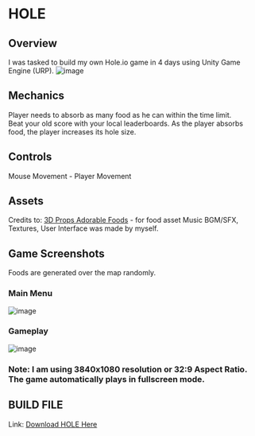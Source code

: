 # HOLE
## Overview
I was tasked to build my own Hole.io game in 4 days using Unity Game Engine (URP).
![image](https://user-images.githubusercontent.com/68283243/224704902-20eea173-218c-46eb-b79f-4c51f46aeeb9.png)


## Mechanics
Player needs to absorb as many food as he can within the time limit.  <br />
Beat your old score with your local leaderboards.
As the player absorbs food, the player increases its hole size. 


## Controls 
Mouse Movement - Player Movement

## Assets
Credits to: [3D Props Adorable Foods](https://assetstore.unity.com/packages/3d/props/food/3d-props-adorable-foods-31249) - for food asset
Music BGM/SFX, Textures, User Interface was made by myself.

## Game Screenshots
Foods are generated over the map randomly.
### Main Menu
![image](https://user-images.githubusercontent.com/68283243/222924540-5c645a5d-203b-4210-b362-48943e039efc.png)
### Gameplay
![image](https://user-images.githubusercontent.com/68283243/222924699-1460babb-58ff-45f7-9294-05ccca91f86e.png)
### Note: I am using 3840x1080 resolution or 32:9 Aspect Ratio. The game automatically plays in fullscreen mode.

## BUILD FILE
Link: [Download HOLE Here](https://drive.google.com/file/d/1Qrfejz2-hR4Q-XoelI7lW0_UmB0oPk2-/view?usp=share_link)

